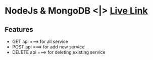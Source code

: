 # NodeJs & MongoDB <|> [Live Link](https://girls-persona-bd.herokuapp.com)

## Features 
* GET api ===> for all service
* POST api ===> for add new service
* DELETE api ===> for deleting existing service
